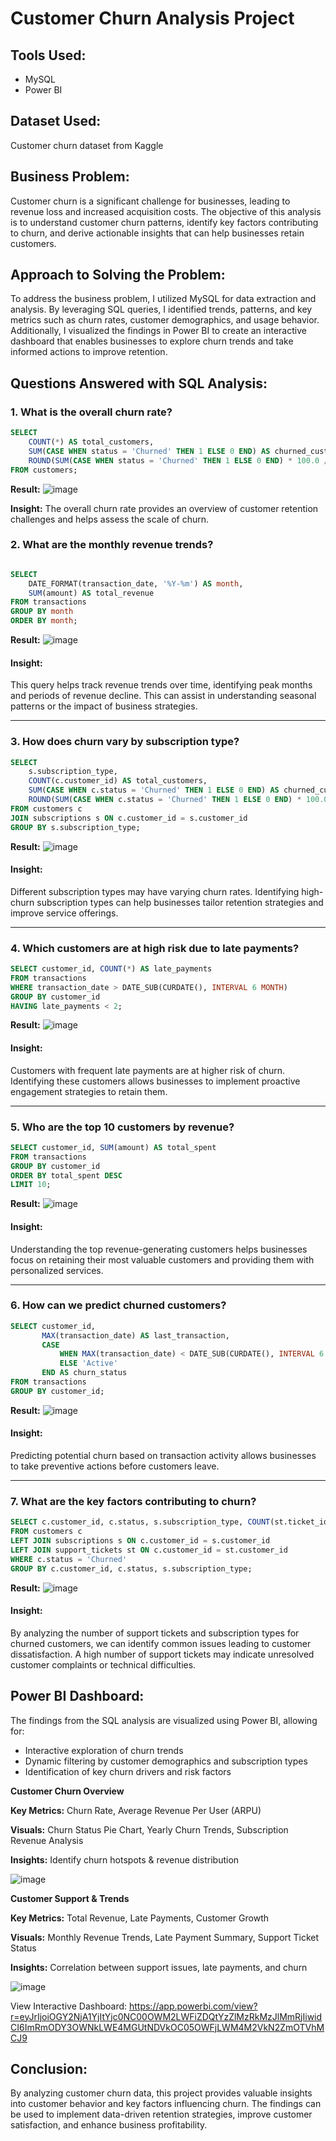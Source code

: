 # Customer Churn Analysis Project

## Tools Used:
- MySQL
- Power BI

## Dataset Used:
Customer churn dataset from Kaggle

## Business Problem:
Customer churn is a significant challenge for businesses, leading to revenue loss and increased acquisition costs. The objective of this analysis is to understand customer churn patterns, identify key factors contributing to churn, and derive actionable insights that can help businesses retain customers.

## Approach to Solving the Problem:
To address the business problem, I utilized MySQL for data extraction and analysis. By leveraging SQL queries, I identified trends, patterns, and key metrics such as churn rates, customer demographics, and usage behavior. Additionally, I visualized the findings in Power BI to create an interactive dashboard that enables businesses to explore churn trends and take informed actions to improve retention.

## Questions Answered with SQL Analysis:

### 1. What is the overall churn rate?
```sql
SELECT 
    COUNT(*) AS total_customers,
    SUM(CASE WHEN status = 'Churned' THEN 1 ELSE 0 END) AS churned_customers,
    ROUND(SUM(CASE WHEN status = 'Churned' THEN 1 ELSE 0 END) * 100.0 / COUNT(*), 2) AS churn_rate
FROM customers;
```
**Result:** ![image](https://github.com/user-attachments/assets/bce1cc70-03a8-4e18-8163-b92cff9c869f)

**Insight:** The overall churn rate provides an overview of customer retention challenges and helps assess the scale of churn.

### 2. What are the monthly revenue trends?
```sql

SELECT
    DATE_FORMAT(transaction_date, '%Y-%m') AS month,
    SUM(amount) AS total_revenue
FROM transactions
GROUP BY month
ORDER BY month;

```
**Result:** ![image](https://github.com/user-attachments/assets/bc304b78-577d-4f94-90b0-c00cf78d3ae9)

#### Insight:
This query helps track revenue trends over time, identifying peak months and periods of revenue decline. This can assist in understanding seasonal patterns or the impact of business strategies.

---
### 3. How does churn vary by subscription type?
```sql
SELECT
    s.subscription_type,
    COUNT(c.customer_id) AS total_customers,
    SUM(CASE WHEN c.status = 'Churned' THEN 1 ELSE 0 END) AS churned_customers,
    ROUND(SUM(CASE WHEN c.status = 'Churned' THEN 1 ELSE 0 END) * 100.0 / COUNT(c.customer_id), 2) AS churn_rate
FROM customers c
JOIN subscriptions s ON c.customer_id = s.customer_id
GROUP BY s.subscription_type;

```
**Result:** ![image](https://github.com/user-attachments/assets/89272e9e-b169-454c-8f19-473c7c85f9bf)

#### Insight:
Different subscription types may have varying churn rates. Identifying high-churn subscription types can help businesses tailor retention strategies and improve service offerings.

---
### 4. Which customers are at high risk due to late payments?
```sql
SELECT customer_id, COUNT(*) AS late_payments
FROM transactions
WHERE transaction_date > DATE_SUB(CURDATE(), INTERVAL 6 MONTH)
GROUP BY customer_id
HAVING late_payments < 2;

```
**Result:** ![image](https://github.com/user-attachments/assets/cfa6af55-3e92-4534-a5b8-746cc5a7ef23)

#### Insight:
Customers with frequent late payments are at higher risk of churn. Identifying these customers allows businesses to implement proactive engagement strategies to retain them.

---
### 5. Who are the top 10 customers by revenue?
```sql
SELECT customer_id, SUM(amount) AS total_spent
FROM transactions
GROUP BY customer_id
ORDER BY total_spent DESC
LIMIT 10;

```
**Result:** ![image](https://github.com/user-attachments/assets/228bae03-f62f-497f-9b54-5ec6a2eb4cf6)

#### Insight:
Understanding the top revenue-generating customers helps businesses focus on retaining their most valuable customers and providing them with personalized services.

---
### 6. How can we predict churned customers?
```sql
SELECT customer_id,
       MAX(transaction_date) AS last_transaction,
       CASE
           WHEN MAX(transaction_date) < DATE_SUB(CURDATE(), INTERVAL 6 MONTH) THEN 'Churned'
           ELSE 'Active'
       END AS churn_status
FROM transactions
GROUP BY customer_id;

```
**Result:** ![image](https://github.com/user-attachments/assets/a29a67ee-7555-42ee-8b3f-98a7bfbf2b24)

#### Insight:
Predicting potential churn based on transaction activity allows businesses to take preventive actions before customers leave.

---
### 7. What are the key factors contributing to churn?
```sql
SELECT c.customer_id, c.status, s.subscription_type, COUNT(st.ticket_id) AS support_tickets
FROM customers c
LEFT JOIN subscriptions s ON c.customer_id = s.customer_id
LEFT JOIN support_tickets st ON c.customer_id = st.customer_id
WHERE c.status = 'Churned'
GROUP BY c.customer_id, c.status, s.subscription_type;

```
**Result:** ![image](https://github.com/user-attachments/assets/c7d946c1-29ad-497a-91c7-038da0d24c93)

#### Insight:
By analyzing the number of support tickets and subscription types for churned customers, we can identify common issues leading to customer dissatisfaction. A high number of support tickets may indicate unresolved customer complaints or technical difficulties.

## Power BI Dashboard:
The findings from the SQL analysis are visualized using Power BI, allowing for:
- Interactive exploration of churn trends
- Dynamic filtering by customer demographics and subscription types
- Identification of key churn drivers and risk factors

**Customer Churn Overview**

**Key Metrics:** Churn Rate, Average Revenue Per User (ARPU)

**Visuals:** Churn Status Pie Chart, Yearly Churn Trends, Subscription Revenue Analysis

**Insights:** Identify churn hotspots & revenue distribution

![image](https://github.com/user-attachments/assets/065e18f1-d17b-4624-810b-6fd174848861)

**Customer Support & Trends**

**Key Metrics:** Total Revenue, Late Payments, Customer Growth

**Visuals:** Monthly Revenue Trends, Late Payment Summary, Support Ticket Status

**Insights:** Correlation between support issues, late payments, and churn

![image](https://github.com/user-attachments/assets/895af8e1-b68f-43bc-8dfd-b8a736917f63)

View Interactive Dashboard: https://app.powerbi.com/view?r=eyJrIjoiOGY2NjA1YjItYjc0NC00OWM2LWFiZDQtYzZlMzRkMzJlMmRjIiwidCI6ImRmODY3OWNkLWE4MGUtNDVkOC05OWFjLWM4M2VkN2ZmOTVhMCJ9

## Conclusion:
By analyzing customer churn data, this project provides valuable insights into customer behavior and key factors influencing churn. The findings can be used to implement data-driven retention strategies, improve customer satisfaction, and enhance business profitability.



